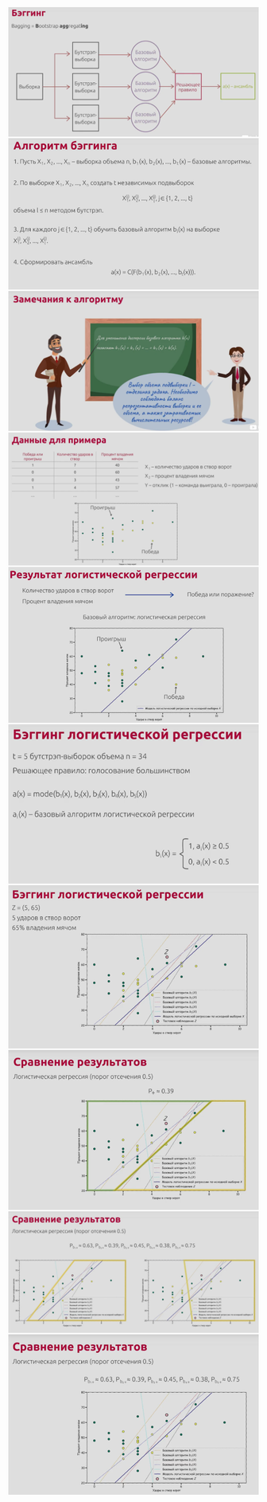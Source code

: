 ![](./Screenshot%202021-12-24%20090300.png)
![](./Screenshot%202021-12-24%20090334.png)
![](./Screenshot%202021-12-24%20090405.png)
![](./Screenshot%202021-12-24%20090444.png)
![](./Screenshot%202021-12-24%20090507.png)
![](./Screenshot%202021-12-24%20090539.png)
![](./Screenshot%202021-12-24%20090619.png)
![](./Screenshot%202021-12-24%20090641.png)
![](./Screenshot%202021-12-24%20090649.png)
![](./Screenshot%202021-12-24%20090657.png)
